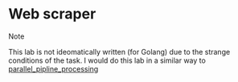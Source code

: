 # Web scraper

> [!NOTE]
> This lab is not ideomatically written (for Golang) due to the strange
> conditions of the task. I would do this lab in a similar 
> way to [parallel_pipline_processing](../05_parallel_pipeline_processing/)